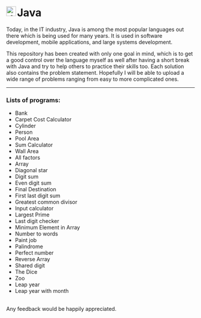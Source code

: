 # Java <img align="left" alt="Java" width="26px" src="https://upload.wikimedia.org/wikipedia/en/3/30/Java_programming_language_logo.svg" />

Today, in the IT industry, Java is among the most popular languages out there which is being used for many years.
It is used in software development, mobile applications, and large systems development. 

This repository has been created with only one goal in mind, which is to get a good control over the language myself as well after having a short break with Java and try to help others to practice their skills too.
Each solution also contains the problem statement. Hopefully I will be able to upload a wide range of problems ranging from easy to more complicated ones.
<br />

---
### Lists of programs:
- Bank
- Carpet Cost Calculator
- Cylinder
- Person
- Pool Area
- Sum Calculator
- Wall Area
- All factors
- Array
- Diagonal star
- Digit sum
- Even digit sum
- Final Destination 
- First last digit sum
- Greatest common divisor
- Input calculator
- Largest Prime
- Last digit checker 
- Minimum Element in Array
- Number to words
- Paint job
- Palindrome 
- Perfect number
- Reverse Array
- Shared digit 
- The Dice
- Zoo 
- Leap year
- Leap year with month

<br />
Any feedback would be happily appreciated.
